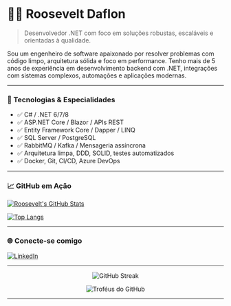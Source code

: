 # 👨‍💻 Roosevelt Daflon

> Desenvolvedor .NET com foco em soluções robustas, escaláveis e orientadas à qualidade.

Sou um engenheiro de software apaixonado por resolver problemas com código limpo, arquitetura sólida e foco em performance. Tenho mais de 5 anos de experiência em desenvolvimento backend com .NET, integrações com sistemas complexos, automações e aplicações modernas.

---

### 🧰 Tecnologias & Especialidades

- ✅ C# / .NET 6/7/8
- ✅ ASP.NET Core / Blazor / APIs REST
- ✅ Entity Framework Core / Dapper / LINQ
- ✅ SQL Server / PostgreSQL
- ✅ RabbitMQ / Kafka / Mensageria assíncrona
- ✅ Arquitetura limpa, DDD, SOLID, testes automatizados
- ✅ Docker, Git, CI/CD, Azure DevOps

---

### 📈 GitHub em Ação

[![Roosevelt's GitHub Stats](https://github-readme-stats.vercel.app/api?username=Roosevelt-Daflon&show_icons=true&theme=radical)](https://github.com/Roosevelt-Daflon)

[![Top Langs](https://github-readme-stats.vercel.app/api/top-langs/?username=Roosevelt-Daflon&layout=compact&theme=radical)](https://github.com/Roosevelt-Daflon)

---

### 🌐 Conecte-se comigo

[![LinkedIn](https://img.shields.io/badge/-Roosevelt%20Daflon-blue?style=for-the-badge&logo=linkedin&logoColor=white)](https://www.linkedin.com/in/roosevelt-daflon-785016224/)

---

<!--### ⚙️ Em construção...

Atualmente focado em aprimorar ainda mais minhas habilidades com .NET 8, microsserviços, mensageria e arquitetura de sistemas distribuídos.

Em breve, projetos públicos estarão disponíveis por aqui!

---

<!-- Gifs animados e visualizações -->

<p align="center">
  <img src="https://github-readme-streak-stats.herokuapp.com/?user=Roosevelt-Daflon&theme=radical" alt="GitHub Streak"/>
</p>

<p align="center">
  <img src="https://github-profile-trophy.vercel.app/?username=Roosevelt-Daflon&theme=radical&column=4" alt="Troféus do GitHub"/>
</p>

---

<!--<p align="center">🚀 Let's build something amazing.</p>-->
